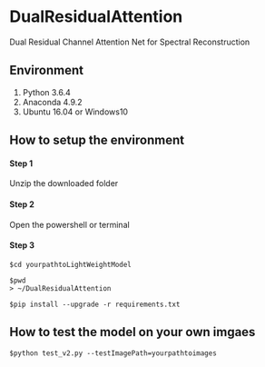 # DualResidualAttention
Dual  Residual Channel Attention Net for Spectral Reconstruction


## Environment

1. Python 3.6.4
2. Anaconda 4.9.2
3. Ubuntu 16.04 or Windows10

## How to setup the environment

#### Step 1 

Unzip the downloaded folder


#### Step 2

Open the powershell or terminal


#### Step 3

```
$cd yourpathtoLightWeightModel

$pwd
> ~/DualResidualAttention

$pip install --upgrade -r requirements.txt

```
## How to test the model on your own imgaes
```
$python test_v2.py --testImagePath=yourpathtoimages
```

